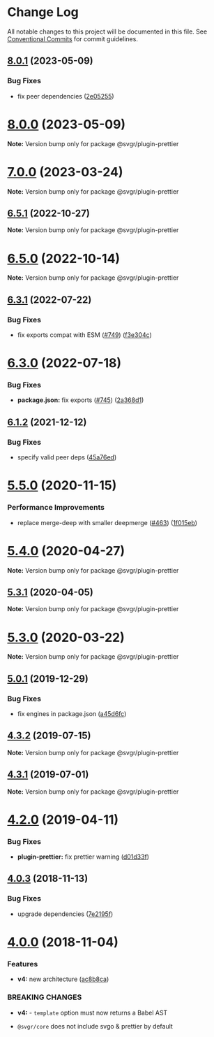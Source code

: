 # Change Log

All notable changes to this project will be documented in this file.
See [Conventional Commits](https://conventionalcommits.org) for commit guidelines.

## [8.0.1](https://github.com/gregberge/svgr/compare/v8.0.0...v8.0.1) (2023-05-09)


### Bug Fixes

* fix peer dependencies ([2e05255](https://github.com/gregberge/svgr/commit/2e0525546eb21aa4bb790aa4284f4fe34f96d6b9))





# [8.0.0](https://github.com/gregberge/svgr/compare/v7.0.0...v8.0.0) (2023-05-09)

**Note:** Version bump only for package @svgr/plugin-prettier





# [7.0.0](https://github.com/gregberge/svgr/compare/v6.5.1...v7.0.0) (2023-03-24)

**Note:** Version bump only for package @svgr/plugin-prettier





## [6.5.1](https://github.com/gregberge/svgr/compare/v6.5.0...v6.5.1) (2022-10-27)

**Note:** Version bump only for package @svgr/plugin-prettier

# [6.5.0](https://github.com/gregberge/svgr/compare/v6.4.0...v6.5.0) (2022-10-14)

**Note:** Version bump only for package @svgr/plugin-prettier

## [6.3.1](https://github.com/gregberge/svgr/compare/v6.3.0...v6.3.1) (2022-07-22)

### Bug Fixes

- fix exports compat with ESM ([#749](https://github.com/gregberge/svgr/issues/749)) ([f3e304c](https://github.com/gregberge/svgr/commit/f3e304c166282f042ecd4d6c396a0798a7f0b490))

# [6.3.0](https://github.com/gregberge/svgr/compare/v6.2.1...v6.3.0) (2022-07-18)

### Bug Fixes

- **package.json:** fix exports ([#745](https://github.com/gregberge/svgr/issues/745)) ([2a368d1](https://github.com/gregberge/svgr/commit/2a368d1305949ec6426c7c7312c04224071ec2bd))

## [6.1.2](https://github.com/gregberge/svgr/compare/v6.1.1...v6.1.2) (2021-12-12)

### Bug Fixes

- specify valid peer deps ([45a76ed](https://github.com/gregberge/svgr/commit/45a76ed5f7d433e549c8513c0fdab08eb6c7bc2c))

# [5.5.0](https://github.com/gregberge/svgr/tree/master/packages/plugin-prettier/compare/v5.4.0...v5.5.0) (2020-11-15)

### Performance Improvements

- replace merge-deep with smaller deepmerge ([#463](https://github.com/gregberge/svgr/tree/master/packages/plugin-prettier/issues/463)) ([1f015eb](https://github.com/gregberge/svgr/tree/master/packages/plugin-prettier/commit/1f015eb16fca093a08b012236dc83623f7bcce55))

# [5.4.0](https://github.com/gregberge/svgr/tree/master/packages/plugin-prettier/compare/v5.3.1...v5.4.0) (2020-04-27)

**Note:** Version bump only for package @svgr/plugin-prettier

## [5.3.1](https://github.com/gregberge/svgr/tree/master/packages/plugin-prettier/compare/v5.3.0...v5.3.1) (2020-04-05)

**Note:** Version bump only for package @svgr/plugin-prettier

# [5.3.0](https://github.com/gregberge/svgr/tree/master/packages/plugin-prettier/compare/v5.2.0...v5.3.0) (2020-03-22)

**Note:** Version bump only for package @svgr/plugin-prettier

## [5.0.1](https://github.com/gregberge/svgr/tree/master/packages/plugin-prettier/compare/v5.0.0...v5.0.1) (2019-12-29)

### Bug Fixes

- fix engines in package.json ([a45d6fc](https://github.com/gregberge/svgr/tree/master/packages/plugin-prettier/commit/a45d6fc8b43402bec60ed4e9273f90fdc65a23a7))

## [4.3.2](https://github.com/gregberge/svgr/tree/master/packages/plugin-prettier/compare/v4.3.1...v4.3.2) (2019-07-15)

**Note:** Version bump only for package @svgr/plugin-prettier

## [4.3.1](https://github.com/gregberge/svgr/tree/master/packages/plugin-prettier/compare/v4.3.0...v4.3.1) (2019-07-01)

**Note:** Version bump only for package @svgr/plugin-prettier

# [4.2.0](https://github.com/gregberge/svgr/tree/master/packages/plugin-prettier/compare/v4.1.0...v4.2.0) (2019-04-11)

### Bug Fixes

- **plugin-prettier:** fix prettier warning ([d01d33f](https://github.com/gregberge/svgr/tree/master/packages/plugin-prettier/commit/d01d33f))

## [4.0.3](https://github.com/gregberge/svgr/compare/v4.0.2...v4.0.3) (2018-11-13)

### Bug Fixes

- upgrade dependencies ([7e2195f](https://github.com/gregberge/svgr/commit/7e2195f))

# [4.0.0](https://github.com/gregberge/svgr/compare/v3.1.0...v4.0.0) (2018-11-04)

### Features

- **v4:** new architecture ([ac8b8ca](https://github.com/gregberge/svgr/commit/ac8b8ca))

### BREAKING CHANGES

- **v4:** - `template` option must now returns a Babel AST

* `@svgr/core` does not include svgo & prettier by default
